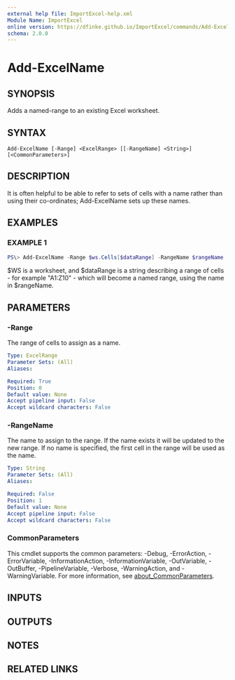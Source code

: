 ```yaml
---
external help file: ImportExcel-help.xml
Module Name: ImportExcel
online version: https://dfinke.github.io/ImportExcel/commands/Add-ExcelName
schema: 2.0.0
---
```


# Add-ExcelName

## SYNOPSIS

Adds a named-range to an existing Excel worksheet.

## SYNTAX

```
Add-ExcelName [-Range] <ExcelRange> [[-RangeName] <String>] [<CommonParameters>]
```

## DESCRIPTION

It is often helpful to be able to refer to sets of cells with a name rather than using their co-ordinates; Add-ExcelName sets up these names.

## EXAMPLES

### EXAMPLE 1

```powershell
PS\> Add-ExcelName -Range $ws.Cells[$dataRange] -RangeName $rangeName
```

$WS is a worksheet, and $dataRange is a string describing a range of cells - for example "A1:Z10" - which will become a named range, using the name in $rangeName.

## PARAMETERS

### -Range

The range of cells to assign as a name.

```yaml
Type: ExcelRange
Parameter Sets: (All)
Aliases:

Required: True
Position: 0
Default value: None
Accept pipeline input: False
Accept wildcard characters: False
```

### -RangeName

The name to assign to the range. If the name exists it will be updated to the new range. If no name is specified, the first cell in the range will be used as the name.

```yaml
Type: String
Parameter Sets: (All)
Aliases:

Required: False
Position: 1
Default value: None
Accept pipeline input: False
Accept wildcard characters: False
```

### CommonParameters
This cmdlet supports the common parameters: -Debug, -ErrorAction, -ErrorVariable, -InformationAction, -InformationVariable, -OutVariable, -OutBuffer, -PipelineVariable, -Verbose, -WarningAction, and -WarningVariable. For more information, see [about_CommonParameters](http://go.microsoft.com/fwlink/?LinkID=113216).

## INPUTS

## OUTPUTS

## NOTES

## RELATED LINKS

